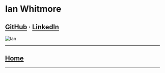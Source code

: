 # Ian Whitmore

## [GitHub](https://github.com/iwhitmor) &middot; [LinkedIn](https://www.linkedin.com/in/ianwhitmor/)

![Ian](https://bit.ly/2ZxTFnX)

---

## [Home](/README.md)

---
